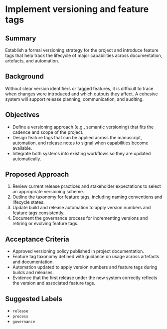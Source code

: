 # Implement versioning and feature tags

## Summary
Establish a formal versioning strategy for the project and introduce feature tags that help track the lifecycle of major capabilities across documentation, artefacts, and automation.

## Background
Without clear version identifiers or tagged features, it is difficult to trace when changes were introduced and which outputs they affect. A cohesive system will support release planning, communication, and auditing.

## Objectives
- Define a versioning approach (e.g., semantic versioning) that fits the cadence and scope of the project.
- Design feature tags that can be applied across the manuscript, automation, and release notes to signal when capabilities become available.
- Integrate both systems into existing workflows so they are updated automatically.

## Proposed Approach
1. Review current release practices and stakeholder expectations to select an appropriate versioning scheme.
2. Outline the taxonomy for feature tags, including naming conventions and lifecycle states.
3. Update build and release automation to apply version numbers and feature tags consistently.
4. Document the governance process for incrementing versions and retiring or evolving feature tags.

## Acceptance Criteria
- Approved versioning policy published in project documentation.
- Feature tag taxonomy defined with guidance on usage across artefacts and documentation.
- Automation updated to apply version numbers and feature tags during builds and releases.
- Evidence that the first release under the new system correctly reflects the version and associated feature tags.

## Suggested Labels
- `release`
- `process`
- `governance`

